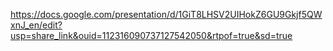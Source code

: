 https://docs.google.com/presentation/d/1GiT8LHSV2UIHokZ6GU9Gkjf5QWxnJ_en/edit?usp=share_link&ouid=112316090737127542050&rtpof=true&sd=true